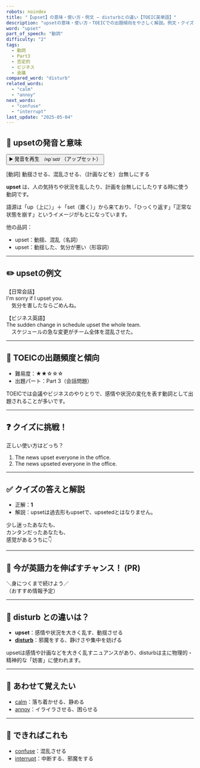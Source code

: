 ```yaml
---
robots: noindex
title: "【upset】の意味・使い方・例文 ― disturbとの違い【TOEIC英単語】"
description: "upsetの意味・使い方・TOEICでの出題傾向をやさしく解説。例文・クイズ付きでdisturbとの違いもわかりやすく学べます。"
word: "upset"
part_of_speech: "動詞"
difficulty: "2"
tags:
  - 動詞
  - Part3
  - 否定的
  - ビジネス
  - 会議
compared_word: "disturb"
related_words:
  - "calm"
  - "annoy"
next_words:
  - "confuse"
  - "interrupt"
last_update: "2025-05-04"
---
```


## 🔰 upsetの発音と意味

<button class="play-audio" onclick="playTTS('upset')">
  <span class="play-audio-main">
    ▶️ 発音を再生　/ʌpˈsɛt/
  </span>
  <span class="play-audio-sub">
    （アップセット）
  </span>
</button>

[動詞] 動揺させる、混乱させる、（計画などを）台無しにする

**upset** は、人の気持ちや状況を乱したり、計画を台無しにしたりする時に使う動詞です。

語源は「up（上に）」＋「set（置く）」から来ており、「ひっくり返す」「正常な状態を崩す」というイメージがもとになっています。

他の品詞：  
- upset：動揺、混乱（名詞）
- upset：動揺した、気分が悪い（形容詞）

---

## ✏️ upsetの例文

【日常会話】  
I'm sorry if I upset you.  
　気分を害したならごめんね。

【ビジネス英語】  
The sudden change in schedule upset the whole team.  
　スケジュールの急な変更がチーム全体を混乱させた。

---

## 🎯 TOEICの出題頻度と傾向

- 難易度：★★☆☆☆
- 出題パート：Part 3（会話問題）

TOEICでは会議やビジネスのやりとりで、感情や状況の変化を表す動詞として出題されることが多いです。

---

## ❓ クイズに挑戦！

正しい使い方はどっち？

1. The news upset everyone in the office.  
2. The news upseted everyone in the office.

---

## ✅ クイズの答えと解説

- 正解：**1**
- 解説：upsetは過去形もupsetで、upsetedとはなりません。

少し迷ったあなたも、  
カンタンだったあなたも、  
感覚があるうちに👇️

---

## 🚀 今が英語力を伸ばすチャンス！ (PR)

<div class="info-center">
＼身につくまで続けよう／<br>  
（おすすめ情報予定）
</div>

---

## 🤔  disturb との違いは？

- **upset**：感情や状況を大きく乱す、動揺させる
- **[disturb](/word/disturb)**：邪魔をする、静けさや集中を妨げる

upsetは感情や計画などを大きく乱すニュアンスがあり、disturbは主に物理的・精神的な「妨害」に使われます。

---

## 🧩 あわせて覚えたい

- [calm](/word/calm)：落ち着かせる、静める
- [annoy](/word/annoy)：イライラさせる、困らせる

---

## 📖 できればこれも

- [confuse](/word/confuse)：混乱させる
- [interrupt](/word/interrupt)：中断する、邪魔をする

<!-- cvid: aid25_bid24 -->
